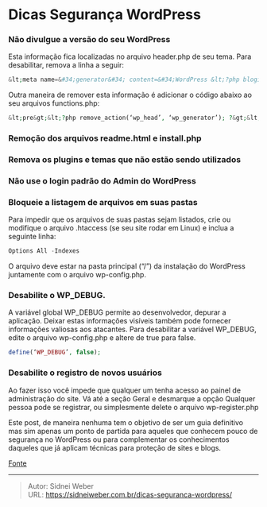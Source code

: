 # Dicas Segurança WordPress


### Não divulgue a versão do seu WordPress

Esta informação fica localizadas no arquivo header.php de seu tema. Para desabilitar, remova a linha a seguir:

```php
&lt;meta name=&#34;generator&#34; content=&#34;WordPress &lt;?php bloginfo(&#39;version&#39;); ?&gt;&#34; /&gt;
```

Outra maneira de remover esta informação é adicionar o código abaixo ao seu arquivos functions.php:

```php
&lt;pre&gt;&lt;?php remove_action(‘wp_head’, ‘wp_generator’); ?&gt;&lt;/pre&gt;
```

### Remoção dos arquivos readme.html e install.php

### Remova os plugins e temas que não estão sendo utilizados

### Não use o login padrão do Admin do WordPress

### Bloqueie a listagem de arquivos em suas pastas

Para impedir que os arquivos de suas pastas sejam listados, crie ou modifique o arquivo .htaccess (se seu site rodar em Linux) e inclua a seguinte linha:

```php
Options All -Indexes
```

O arquivo deve estar na pasta principal (“/”) da instalação do WordPress juntamente com o arquivo wp-config.php.

### Desabilite o WP_DEBUG.

A variável global WP\_DEBUG permite ao desenvolvedor, depurar a aplicação. Deixar estas informações visíveis também pode fornecer informações valiosas aos atacantes. Para desabilitar a variável WP\_DEBUG, edite o arquivo wp-config.php e altere de true para false.

```php
define(‘WP_DEBUG’, false);
```

### Desabilite o registro de novos usuários

Ao fazer isso você impede que qualquer um tenha acesso ao painel de administração do site. Vá até a seção Geral e desmarque a opção Qualquer pessoa pode se registrar, ou simplesmente delete o arquivo wp-register.php

Este post, de maneira nenhuma tem o objetivo de ser um guia definitivo mas sim apenas um ponto de partida para aqueles que conhecem pouco de segurança no WordPress ou para complementar os conhecimentos daqueles que já aplicam técnicas para proteção de sites e blogs.

[Fonte](http://www.pcredesecia.com.br/2013/11/32-dicas-de-seguranca-para-wordpress.html)

---

> Autor: Sidnei Weber  
> URL: https://sidneiweber.com.br/dicas-seguranca-wordpress/  

